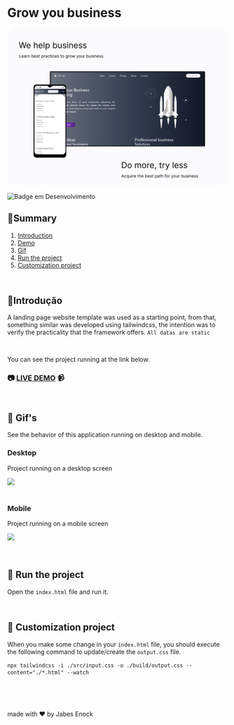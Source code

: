 # Grow you business

<p align="center">
<img src="github/cover.png">
</p>

![Badge em Desenvolvimento](http://img.shields.io/static/v1?label=STATUS&message=Finished&color=GREEN&style=for-the-badge)

## :bookmark_tabs:Summary

1. [Introduction](#Introduction)
2. [Demo](#live-demo)
3. [Gif ](#features-and-demo)
4. [Run the project](#run-project)
5. [Customization project](#custom-project)


<div id="Introduction">
</br>

## :page_facing_up:Introdução
A landing page website template was used as a starting point, from that, something similar was developed using tailwindcss, the intention was to verify the practicality that the framework offers.
```All datas are static```

</div>
</br>

<div id="live-demo">

You can see the project running at the link below.
### :camera: [LIVE DEMO](https://course-page-tailwindcss.vercel.app/) :video_camera:
</div>
</br>

<div id="features-and-demo">

## :checkered_flag: Gif's
See the behavior of this application running on desktop and mobile.

### Desktop
<p>Project running on a desktop screen</p>
<img src="github/overview_desktop.gif">
<br/><br/>

### Mobile
<p>Project running on a mobile screen</p>
<img src="github/overview_mobile.gif" height="420">
<br/><br/>

<div id="run-project">
</br>

## :running: Run the project
Open the ````index.html```` file and run it.
</div>
</br>

<div id="custom-project">

## :customs: Customization project
When you make some change in your ````index.html```` file, you should execute the following command to update/create the ````output.css```` file.

    npx tailwindcss -i ./src/input.css -o ./build/output.css --content="./*.html" --watch
</div>
</br>

</br>
</br>

made with :heart: by Jabes Enock